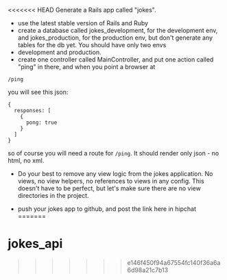 <<<<<<< HEAD
Generate a Rails app called "jokes".

- use the latest stable version of Rails and Ruby
- create a database called jokes_development, for the development env, and jokes_production, for the production env, but don't generate any tables for the db yet. You should have only two envs
- development and production.
- create one controller called MainController, and put one action called "ping" in there, and when you point a browser at

```
/ping
```
you will see this json:

```
{
  responses: [
    {
      pong: true
    }
  ]
}
```
so of course you will need a route for `/ping`. It should render only json - no html, no xml.

- Do your best to remove any view logic from the jokes application. No views, no view helpers, no references to views in any config. This doesn't have to be perfect, but let's make sure there are no view directories in the project.

- push your jokes app to github, and post the link here in hipchat
=======
# jokes_api
>>>>>>> e146f450f94a67554fc140f36a6a6d98a21c7b13
